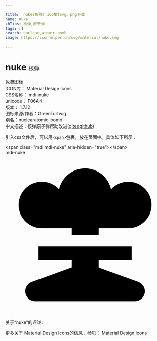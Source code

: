 ```yaml
---

title:  nuke(核弹) ICON转svg、png下载
name: nuke
zhTips: 核弹,原子弹
tags: []
search: nuclear,atomic-bomb
image: https://iconhelper.cn/svg/material/nuke.svg

---
```


# nuke  <small style="font-size: 60%;font-weight: 100">核弹</small>


<div class="detail-page">
<p>
<span><span class="badge-success badge">免费图标</span> </span>
<br/>
<span>
ICON库：
<span class="badge-secondary badge">Material Design Icons</span> 
</span>
<br/>
<span>
CSS名称：
<span class="badge-secondary badge">mdi-nuke</span> 
</span>
<br/>
<span>
unicode：
<span class="badge-secondary badge">F06A4</span> 
<copy-btn content='F06A4' btn-title=""></copy-btn>
<copy-btn :content='String.fromCodePoint(parseInt("F06A4", 16))' btn-title="复制U"></copy-btn>
</span>
<br/>
<span>
版本：
<span class="badge-secondary badge">1.7.12</span> 
</span>
<br/>
<span>图标来源/作者：<span class="badge-light badge">GreenTurtwig</span></span> 
<br/>
<span>别名：<span class="badge-light badge">nuclear</span><span class="badge-light badge">atomic-bomb</span></span><br/><span class="zh-detail">中文描述：<span class="badge-primary badge">核弹</span><span class="badge-primary badge">原子弹</span><span class="help-link"><span>帮助改进</span>(<a href="https://gitee.com/liuwave/icon-helper/edit/master/json/material/nuke.json" target="_blank" rel="noopener noreferrer">gitee</a><a href="https://github.com/liuwave/icon-helper/edit/master/json/material/nuke.json" target="_blank" rel="noopener noreferrer">github</a></span>)</span><br/>
</p>
</div>
<div class="alert alert-dark">
  <i class="mdi mdi-nuke mdi-48px"></i>
  <i class="mdi mdi-nuke mdi-36px"></i>
  <i class="mdi mdi-nuke mdi-24px"></i>
  <i class="mdi mdi-nuke mdi-18px"></i>
</div>
<div>
  <p>引入css文件后，可以用<code>&lt;span&gt;</code>包裹，放在页面中。具体如下所示：    
  </p>
  <div class="alert alert-primary" style="font-size: 14px">
    &lt;span class="mdi mdi-nuke" aria-hidden="true"&gt;&lt;/span&gt;
    <copy-btn content='<span class="mdi mdi-nuke" aria-hidden="true"></span>'></copy-btn>
  </div>
  <div class="alert alert-secondary">
    <i class="mdi mdi-nuke"
    style="font-size: 24px"
    aria-hidden="true"></i> mdi-nuke
    <copy-btn content="mdi-nuke" btn-title="复制图标名称"></copy-btn>
  </div>
</div>
<div id="svg" class="svg-wrap">
<svg xmlns="http://www.w3.org/2000/svg" viewBox="0 0 24 24"><path d="M14.04,12H10V11H5.5A3.5,3.5 0 0,1 2,7.5A3.5,3.5 0 0,1 5.5,4C6.53,4 7.45,4.44 8.09,5.15C8.5,3.35 10.08,2 12,2C13.92,2 15.5,3.35 15.91,5.15C16.55,4.44 17.47,4 18.5,4A3.5,3.5 0 0,1 22,7.5A3.5,3.5 0 0,1 18.5,11H14.04V12M10,16.9V15.76H5V13.76H19V15.76H14.04V16.92L20,19.08C20.58,19.29 21,19.84 21,20.5A1.5,1.5 0 0,1 19.5,22H4.5A1.5,1.5 0 0,1 3,20.5C3,19.84 3.42,19.29 4,19.08L10,16.9Z" /></svg>
</div>
<detail full-name='mdi-nuke'></detail>
<div>
<p>关于“nuke”的评论:</p>
</div>
<Vssue title="关于“nuke”的评论" ></Vssue>    
<div><p>更多关于 Material Design Icons的信息，参见：<a target="_blank" href="https://iconhelper.cn/material.html"> Material Design Icons</a>
</p></div>
